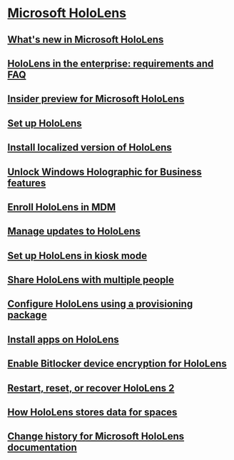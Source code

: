 # [Microsoft HoloLens](index.md)
## [What's new in Microsoft HoloLens](hololens-whats-new.md)
## [HoloLens in the enterprise: requirements and FAQ](hololens-requirements.md)
## [Insider preview for Microsoft HoloLens](hololens-insider.md)
## [Set up HoloLens](hololens-setup.md)
## [Install localized version of HoloLens](hololens-install-localized.md)
## [Unlock Windows Holographic for Business features](hololens-upgrade-enterprise.md) 
## [Enroll HoloLens in MDM](hololens-enroll-mdm.md)
## [Manage updates to HoloLens](hololens-updates.md)
## [Set up HoloLens in kiosk mode](hololens-kiosk.md)
## [Share HoloLens with multiple people](hololens-multiple-users.md)
## [Configure HoloLens using a provisioning package](hololens-provisioning.md)
## [Install apps on HoloLens](hololens-install-apps.md)
## [Enable Bitlocker device encryption for HoloLens](hololens-encryption.md)
## [Restart, reset, or recover HoloLens 2](hololens-recovery.md)
## [How HoloLens stores data for spaces](hololens-spaces.md)
## [Change history for Microsoft HoloLens documentation](change-history-hololens.md)